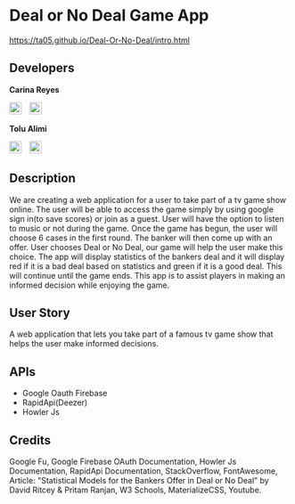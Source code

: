 # Deal or No Deal Game App

https://ta05.github.io/Deal-Or-No-Deal/intro.html

## Developers

**Carina Reyes**

[<img style="padding-right:10px;" alt="Carina | LinkedIn" width="22px" src="https://cdn.jsdelivr.net/npm/simple-icons@v3/icons/linkedin.svg" />][linkedin-cr]
[<img alt="Carina | Github" width="22px" src="https://cdn.jsdelivr.net/npm/simple-icons@v3/icons/github.svg" />][github-cr]


**Tolu Alimi**

[<img style="padding-right:10px;" alt="Tolu | LinkedIn" width="22px" src="https://cdn.jsdelivr.net/npm/simple-icons@v3/icons/linkedin.svg" />][linkedin-ta]
[<img alt="Tolu | Github" width="22px" src="https://cdn.jsdelivr.net/npm/simple-icons@v3/icons/github.svg" />][github-ta]


## Description

We are creating a web application for a user to take part of a tv game show online. The user will be able to access the game simply by using google sign in(to save scores) or join as a guest. User will have the option to listen to music or not during the game. Once the game has begun, the user will choose 6 cases in the first round. The banker will then come up with an offer. User chooses Deal or No Deal, our game will help the user make this choice. The app will display statistics of the bankers deal and it will display red if it is a bad deal based on statistics and green if it is a good deal. This will continue until the game ends. This app is to assist players in making an informed decision while enjoying the game.

## User Story

A web application that lets you take part of a famous tv game show that helps the user make informed decisions.

## APIs

- Google Oauth Firebase
- RapidApi(Deezer)
- Howler Js

## Credits

Google Fu, Google Firebase OAuth Documentation, Howler Js Documentation, RapidApi Documentation, StackOverflow, FontAwesome, Article: "Statistical Models for the Bankers Offer in Deal or No Deal" by David Ritcey & Pritam Ranjan, W3 Schools, MaterializeCSS, Youtube.

[github-cr]: https://github.com/Creyes17e
[linkedin-cr]: https://www.linkedin.com/in/carina-reyes-21b6701a2/
[github-ta]: https://github.com/ta05
[linkedin-ta]: https://www.linkedin.com/in/tolu-alimi-1a54161a1/
